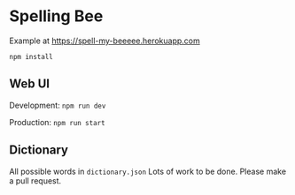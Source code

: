 # Spelling Bee

Example at https://spell-my-beeeee.herokuapp.com

`npm install`

## Web UI

Development: `npm run dev`

Production: `npm run start`

## Dictionary

All possible words in `dictionary.json` Lots of work to be done. Please make a pull request.